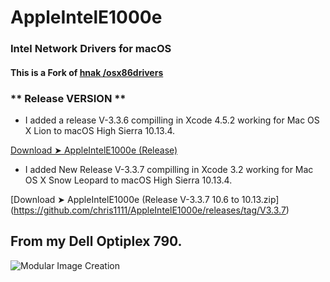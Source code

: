 # AppleIntelE1000e

### Intel Network Drivers for macOS

#### This is a Fork of [hnak /osx86drivers](https://sourceforge.net/projects/osx86drivers/)


###  ** Release VERSION **

- I added a release V-3.3.6  compilling in Xcode 4.5.2 working for Mac OS X Lion to macOS High Sierra 10.13.4.

[Download ➤ AppleIntelE1000e (Release)](https://github.com/chris1111/AppleIntelE1000e/releases/tag/V3.3.6)

- I added New Release V-3.3.7 compilling in Xcode 3.2 working for Mac OS X Snow Leopard to macOS High Sierra 10.13.4.

[Download ➤ AppleIntelE1000e (Release V-3.3.7 10.6 to 10.13.zip]
(https://github.com/chris1111/AppleIntelE1000e/releases/tag/V3.3.7)


## From my Dell Optiplex 790.

![Modular Image Creation](https://i62.servimg.com/u/f62/18/50/18/69/captu461.png)


